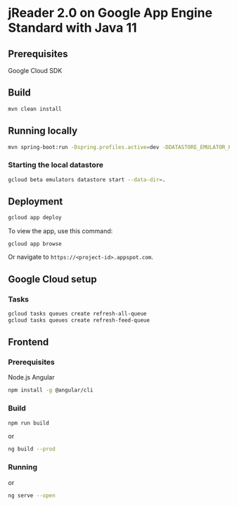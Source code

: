 # jReader 2.0 on Google App Engine Standard with Java 11

## Prerequisites
Google Cloud SDK

## Build
```bash
mvn clean install
```

## Running locally
```bash
mvn spring-boot:run -Dspring.profiles.active=dev -DDATASTORE_EMULATOR_HOST=localhost:<port> -DDATASTORE_PROJECT_ID=uzonyib-jreader
```

### Starting the local datastore
```bash
gcloud beta emulators datastore start --data-dir=.
```

## Deployment
```bash
gcloud app deploy
```

To view the app, use this command:
```
gcloud app browse
```
Or navigate to `https://<project-id>.appspot.com`.

## Google Cloud setup

### Tasks
```bash
gcloud tasks queues create refresh-all-queue
gcloud tasks queues create refresh-feed-queue
```

## Frontend

### Prerequisites
Node.js
Angular
```bash
npm install -g @angular/cli
```

### Build
```bash
npm run build
```
or
```bash
ng build --prod
```

### Running
or
```bash
ng serve --open
```